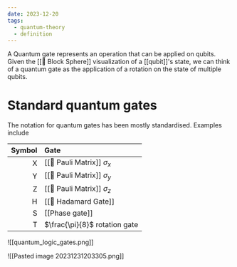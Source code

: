 ```yaml
---
date: 2023-12-20
tags:
  - quantum-theory
  - definition
---
```

A Quantum gate represents an operation that can be applied on qubits. Given the [[📘 Block Sphere]] visualization of a [[qubit]]'s state, we can think of a quantum gate as the application of a rotation on the state of multiple qubits.

# Standard quantum gates

The notation for quantum gates has been mostly standardised. Examples include

| Symbol | Gate |
| ---: | :--- |
| X | [[📘 Pauli Matrix]] $\sigma_x$ |
| Y | [[📘 Pauli Matrix]] $\sigma_y$ |
| Z | [[📘 Pauli Matrix]] $\sigma_z$ |
| H | [[📘 Hadamard Gate]] |
| S | [[Phase gate]] |
| T | $\frac{\pi}{8}$ rotation gate |git 

![[quantum_logic_gates.png]]

![[Pasted image 20231231203305.png]]